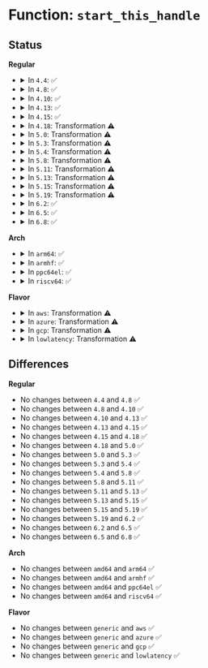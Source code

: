 # Function: <code>start_this_handle</code>

## Status
<b>Regular</b>
<ul>
<li>
<details>
<summary>In <code>4.4</code>: ✅</summary>

```c
int start_this_handle(journal_t *journal, handle_t *handle, gfp_t gfp_mask);
```

**Collision:** Unique Static

**Inline:** No

**Transformation:** False

**Instances:**

```
In fs/jbd2/transaction.c (ffffffff812e6ee0)
Location: fs/jbd2/transaction.c:271
Inline: False
Direct callers:
  - fs/jbd2/transaction.c:jbd2__journal_restart
  - fs/jbd2/transaction.c:jbd2_journal_start_reserved
```
**Symbols:**

```
ffffffff812e6ee0-ffffffff812e72d8: start_this_handle (STB_LOCAL)
```
</details>
</li>
<li>
<details>
<summary>In <code>4.8</code>: ✅</summary>

```c
int start_this_handle(journal_t *journal, handle_t *handle, gfp_t gfp_mask);
```

**Collision:** Unique Static

**Inline:** No

**Transformation:** False

**Instances:**

```
In fs/jbd2/transaction.c (ffffffff81314a40)
Location: fs/jbd2/transaction.c:273
Inline: False
Direct callers:
  - fs/jbd2/transaction.c:jbd2__journal_restart
  - fs/jbd2/transaction.c:jbd2_journal_start_reserved
```
**Symbols:**

```
ffffffff81314a40-ffffffff81314e3e: start_this_handle (STB_LOCAL)
```
</details>
</li>
<li>
<details>
<summary>In <code>4.10</code>: ✅</summary>

```c
int start_this_handle(journal_t *journal, handle_t *handle, gfp_t gfp_mask);
```

**Collision:** Unique Static

**Inline:** No

**Transformation:** False

**Instances:**

```
In fs/jbd2/transaction.c (ffffffff8132aa20)
Location: fs/jbd2/transaction.c:275
Inline: False
Direct callers:
  - fs/jbd2/transaction.c:jbd2__journal_restart
  - fs/jbd2/transaction.c:jbd2_journal_start_reserved
```
**Symbols:**

```
ffffffff8132aa20-ffffffff8132ae09: start_this_handle (STB_LOCAL)
```
</details>
</li>
<li>
<details>
<summary>In <code>4.13</code>: ✅</summary>

```c
int start_this_handle(journal_t *journal, handle_t *handle, gfp_t gfp_mask);
```

**Collision:** Unique Static

**Inline:** No

**Transformation:** False

**Instances:**

```
In fs/jbd2/transaction.c (ffffffff8133fc50)
Location: fs/jbd2/transaction.c:276
Inline: False
Direct callers:
  - fs/jbd2/transaction.c:jbd2__journal_restart
  - fs/jbd2/transaction.c:jbd2_journal_start_reserved
```
**Symbols:**

```
ffffffff8133fc50-ffffffff8134003b: start_this_handle (STB_LOCAL)
```
</details>
</li>
<li>
<details>
<summary>In <code>4.15</code>: ✅</summary>

```c
int start_this_handle(journal_t *journal, handle_t *handle, gfp_t gfp_mask);
```

**Collision:** Unique Static

**Inline:** No

**Transformation:** False

**Instances:**

```
In fs/jbd2/transaction.c (ffffffff81364260)
Location: fs/jbd2/transaction.c:276
Inline: False
Direct callers:
  - fs/jbd2/transaction.c:jbd2__journal_restart
  - fs/jbd2/transaction.c:jbd2_journal_start_reserved
```
**Symbols:**

```
ffffffff81364260-ffffffff8136464b: start_this_handle (STB_LOCAL)
```
</details>
</li>
<li>
<details>
<summary>In <code>4.18</code>: Transformation ⚠️</summary>

```c
int start_this_handle(journal_t *journal, handle_t *handle, gfp_t gfp_mask);
```

**Collision:** Unique Static

**Inline:** No

**Transformation:** True

**Instances:**

```
In fs/jbd2/transaction.c (0)
Location: fs/jbd2/transaction.c:271
Inline: False
Direct callers:
  - fs/jbd2/transaction.c:jbd2__journal_restart
  - fs/jbd2/transaction.c:jbd2_journal_start_reserved
```
**Symbols:**

```
ffffffff81392a10-ffffffff81392dbe: start_this_handle (STB_LOCAL)
ffffffff81395253-ffffffff81395283: start_this_handle.cold.16 (STB_LOCAL)
```
</details>
</li>
<li>
<details>
<summary>In <code>5.0</code>: Transformation ⚠️</summary>

```c
int start_this_handle(journal_t *journal, handle_t *handle, gfp_t gfp_mask);
```

**Collision:** Unique Static

**Inline:** No

**Transformation:** True

**Instances:**

```
In fs/jbd2/transaction.c (0)
Location: fs/jbd2/transaction.c:298
Inline: False
Direct callers:
  - fs/jbd2/transaction.c:jbd2__journal_restart
  - fs/jbd2/transaction.c:jbd2_journal_start_reserved
```
**Symbols:**

```
ffffffff813ab670-ffffffff813abadd: start_this_handle (STB_LOCAL)
ffffffff813adfc3-ffffffff813adff2: start_this_handle.cold.17 (STB_LOCAL)
```
</details>
</li>
<li>
<details>
<summary>In <code>5.3</code>: Transformation ⚠️</summary>

```c
int start_this_handle(journal_t *journal, handle_t *handle, gfp_t gfp_mask);
```

**Collision:** Unique Static

**Inline:** No

**Transformation:** True

**Instances:**

```
In fs/jbd2/transaction.c (0)
Location: fs/jbd2/transaction.c:298
Inline: False
Direct callers:
  - fs/jbd2/transaction.c:jbd2__journal_restart
  - fs/jbd2/transaction.c:jbd2_journal_start_reserved
```
**Symbols:**

```
ffffffff813d58c0-ffffffff813d5cf4: start_this_handle (STB_LOCAL)
ffffffff813d83a8-ffffffff813d83f6: start_this_handle.cold (STB_LOCAL)
```
</details>
</li>
<li>
<details>
<summary>In <code>5.4</code>: Transformation ⚠️</summary>

```c
int start_this_handle(journal_t *journal, handle_t *handle, gfp_t gfp_mask);
```

**Collision:** Unique Static

**Inline:** No

**Transformation:** True

**Instances:**

```
In fs/jbd2/transaction.c (0)
Location: fs/jbd2/transaction.c:298
Inline: False
Direct callers:
  - fs/jbd2/transaction.c:jbd2__journal_restart
  - fs/jbd2/transaction.c:jbd2_journal_start_reserved
```
**Symbols:**

```
ffffffff813ef8f0-ffffffff813efd2b: start_this_handle (STB_LOCAL)
ffffffff813f2415-ffffffff813f2444: start_this_handle.cold (STB_LOCAL)
```
</details>
</li>
<li>
<details>
<summary>In <code>5.8</code>: Transformation ⚠️</summary>

```c
int start_this_handle(journal_t *journal, handle_t *handle, gfp_t gfp_mask);
```

**Collision:** Unique Static

**Inline:** No

**Transformation:** True

**Instances:**

```
In fs/jbd2/transaction.c (0)
Location: fs/jbd2/transaction.c:323
Inline: False
Direct callers:
  - fs/jbd2/transaction.c:jbd2__journal_restart
  - fs/jbd2/transaction.c:jbd2_journal_start_reserved
  - fs/jbd2/transaction.c:jbd2__journal_start
```
**Symbols:**

```
ffffffff8143d020-ffffffff8143d3d1: start_this_handle (STB_LOCAL)
ffffffff8143f7c0-ffffffff8143f7ef: start_this_handle.cold (STB_LOCAL)
```
</details>
</li>
<li>
<details>
<summary>In <code>5.11</code>: Transformation ⚠️</summary>

```c
int start_this_handle(journal_t *journal, handle_t *handle, gfp_t gfp_mask);
```

**Collision:** Unique Static

**Inline:** No

**Transformation:** True

**Instances:**

```
In fs/jbd2/transaction.c (0)
Location: fs/jbd2/transaction.c:325
Inline: False
Direct callers:
  - fs/jbd2/transaction.c:jbd2__journal_restart
  - fs/jbd2/transaction.c:jbd2_journal_start_reserved
  - fs/jbd2/transaction.c:jbd2__journal_start
```
**Symbols:**

```
ffffffff814593a0-ffffffff8145975a: start_this_handle (STB_LOCAL)
ffffffff81becb64-ffffffff81becb93: start_this_handle.cold (STB_LOCAL)
```
</details>
</li>
<li>
<details>
<summary>In <code>5.13</code>: Transformation ⚠️</summary>

```c
int start_this_handle(journal_t *journal, handle_t *handle, gfp_t gfp_mask);
```

**Collision:** Unique Static

**Inline:** No

**Transformation:** True

**Instances:**

```
In fs/jbd2/transaction.c (0)
Location: fs/jbd2/transaction.c:325
Inline: False
Direct callers:
  - fs/jbd2/transaction.c:jbd2__journal_restart
  - fs/jbd2/transaction.c:jbd2_journal_start_reserved
  - fs/jbd2/transaction.c:jbd2__journal_start
```
**Symbols:**

```
ffffffff8145ec60-ffffffff8145f01a: start_this_handle (STB_LOCAL)
ffffffff81bdebe9-ffffffff81bdec18: start_this_handle.cold (STB_LOCAL)
```
</details>
</li>
<li>
<details>
<summary>In <code>5.15</code>: Transformation ⚠️</summary>

```c
int start_this_handle(journal_t *journal, handle_t *handle, gfp_t gfp_mask);
```

**Collision:** Unique Static

**Inline:** No

**Transformation:** True

**Instances:**

```
In fs/jbd2/transaction.c (0)
Location: fs/jbd2/transaction.c:336
Inline: False
Direct callers:
  - fs/jbd2/transaction.c:jbd2__journal_restart
  - fs/jbd2/transaction.c:jbd2_journal_start_reserved
  - fs/jbd2/transaction.c:jbd2__journal_start
```
**Symbols:**

```
ffffffff814b3fd0-ffffffff814b44d5: start_this_handle (STB_LOCAL)
ffffffff81cce445-ffffffff81cce474: start_this_handle.cold (STB_LOCAL)
```
</details>
</li>
<li>
<details>
<summary>In <code>5.19</code>: Transformation ⚠️</summary>

```c
int start_this_handle(journal_t *journal, handle_t *handle, gfp_t gfp_mask);
```

**Collision:** Unique Static

**Inline:** No

**Transformation:** True

**Instances:**

```
In fs/jbd2/transaction.c (0)
Location: fs/jbd2/transaction.c:331
Inline: False
Direct callers:
  - fs/jbd2/transaction.c:jbd2__journal_restart
  - fs/jbd2/transaction.c:jbd2_journal_start_reserved
  - fs/jbd2/transaction.c:jbd2__journal_start
```
**Symbols:**

```
ffffffff8153d820-ffffffff8153dd9f: start_this_handle (STB_LOCAL)
ffffffff81e814d1-ffffffff81e81500: start_this_handle.cold (STB_LOCAL)
```
</details>
</li>
<li>
<details>
<summary>In <code>6.2</code>: ✅</summary>

```c
int start_this_handle(journal_t *journal, handle_t *handle, gfp_t gfp_mask);
```

**Collision:** Unique Static

**Inline:** No

**Transformation:** False

**Instances:**

```
In fs/jbd2/transaction.c (ffffffff815dc090)
Location: fs/jbd2/transaction.c:331
Inline: False
Direct callers:
  - fs/jbd2/transaction.c:jbd2__journal_restart
  - fs/jbd2/transaction.c:jbd2_journal_start_reserved
  - fs/jbd2/transaction.c:jbd2__journal_start
```
**Symbols:**

```
ffffffff815dc090-ffffffff815dc63e: start_this_handle (STB_LOCAL)
```
</details>
</li>
<li>
<details>
<summary>In <code>6.5</code>: ✅</summary>

```c
int start_this_handle(journal_t *journal, handle_t *handle, gfp_t gfp_mask);
```

**Collision:** Unique Static

**Inline:** No

**Transformation:** False

**Instances:**

```
In fs/jbd2/transaction.c (ffffffff81613b50)
Location: fs/jbd2/transaction.c:331
Inline: False
Direct callers:
  - fs/jbd2/transaction.c:jbd2__journal_restart
  - fs/jbd2/transaction.c:jbd2_journal_start_reserved
  - fs/jbd2/transaction.c:jbd2__journal_start
```
**Symbols:**

```
ffffffff81613b50-ffffffff816140df: start_this_handle (STB_LOCAL)
```
</details>
</li>
<li>
<details>
<summary>In <code>6.8</code>: ✅</summary>

```c
int start_this_handle(journal_t *journal, handle_t *handle, gfp_t gfp_mask);
```

**Collision:** Unique Static

**Inline:** No

**Transformation:** False

**Instances:**

```
In fs/jbd2/transaction.c (ffffffff8164c940)
Location: fs/jbd2/transaction.c:331
Inline: False
Direct callers:
  - fs/jbd2/transaction.c:jbd2__journal_restart
  - fs/jbd2/transaction.c:jbd2_journal_start_reserved
  - fs/jbd2/transaction.c:jbd2__journal_start
```
**Symbols:**

```
ffffffff8164c940-ffffffff8164cecf: start_this_handle (STB_LOCAL)
```
</details>
</li>
</ul>
<b>Arch</b>
<ul>
<li>
<details>
<summary>In <code>arm64</code>: ✅</summary>

```c
int start_this_handle(journal_t *journal, handle_t *handle, gfp_t gfp_mask);
```

**Collision:** Unique Static

**Inline:** No

**Transformation:** False

**Instances:**

```
In fs/jbd2/transaction.c (ffff8000104c9318)
Location: fs/jbd2/transaction.c:298
Inline: False
Direct callers:
  - fs/jbd2/transaction.c:jbd2__journal_restart
  - fs/jbd2/transaction.c:jbd2_journal_start_reserved
```
**Symbols:**

```
ffff8000104c9318-ffff8000104c9808: start_this_handle (STB_LOCAL)
```
</details>
</li>
<li>
<details>
<summary>In <code>armhf</code>: ✅</summary>

```c
int start_this_handle(journal_t *journal, handle_t *handle, gfp_t gfp_mask);
```

**Collision:** Unique Static

**Inline:** No

**Transformation:** False

**Instances:**

```
In fs/jbd2/transaction.c (c068cad4)
Location: fs/jbd2/transaction.c:298
Inline: False
Direct callers:
  - fs/jbd2/transaction.c:jbd2__journal_restart
  - fs/jbd2/transaction.c:jbd2_journal_start_reserved
```
**Symbols:**

```
c068cad4-c068d384: start_this_handle (STB_LOCAL)
```
</details>
</li>
<li>
<details>
<summary>In <code>ppc64el</code>: ✅</summary>

```c
int start_this_handle(journal_t *journal, handle_t *handle, gfp_t gfp_mask);
```

**Collision:** Unique Static

**Inline:** No

**Transformation:** False

**Instances:**

```
In fs/jbd2/transaction.c (c000000000601c50)
Location: fs/jbd2/transaction.c:298
Inline: False
Direct callers:
  - fs/jbd2/transaction.c:jbd2__journal_restart
  - fs/jbd2/transaction.c:jbd2_journal_start_reserved
  - fs/jbd2/transaction.c:jbd2__journal_start
```
**Symbols:**

```
c000000000601c50-c0000000006021f0: start_this_handle (STB_LOCAL)
```
</details>
</li>
<li>
<details>
<summary>In <code>riscv64</code>: ✅</summary>

```c
int start_this_handle(journal_t *journal, handle_t *handle, gfp_t gfp_mask);
```

**Collision:** Unique Static

**Inline:** No

**Transformation:** False

**Instances:**

```
In fs/jbd2/transaction.c (ffffffe0003427a4)
Location: fs/jbd2/transaction.c:298
Inline: False
Direct callers:
  - fs/jbd2/transaction.c:jbd2__journal_restart
  - fs/jbd2/transaction.c:jbd2_journal_start_reserved
```
**Symbols:**

```
ffffffe0003427a4-ffffffe000342b52: start_this_handle (STB_LOCAL)
```
</details>
</li>
</ul>
<b>Flavor</b>
<ul>
<li>
<details>
<summary>In <code>aws</code>: Transformation ⚠️</summary>

```c
int start_this_handle(journal_t *journal, handle_t *handle, gfp_t gfp_mask);
```

**Collision:** Unique Static

**Inline:** No

**Transformation:** True

**Instances:**

```
In fs/jbd2/transaction.c (0)
Location: fs/jbd2/transaction.c:298
Inline: False
Direct callers:
  - fs/jbd2/transaction.c:jbd2__journal_restart
  - fs/jbd2/transaction.c:jbd2_journal_start_reserved
```
**Symbols:**

```
ffffffff813e7ed0-ffffffff813e830b: start_this_handle (STB_LOCAL)
ffffffff813ea9f5-ffffffff813eaa24: start_this_handle.cold (STB_LOCAL)
```
</details>
</li>
<li>
<details>
<summary>In <code>azure</code>: Transformation ⚠️</summary>

```c
int start_this_handle(journal_t *journal, handle_t *handle, gfp_t gfp_mask);
```

**Collision:** Unique Static

**Inline:** No

**Transformation:** True

**Instances:**

```
In fs/jbd2/transaction.c (0)
Location: fs/jbd2/transaction.c:298
Inline: False
Direct callers:
  - fs/jbd2/transaction.c:jbd2__journal_restart
  - fs/jbd2/transaction.c:jbd2_journal_start_reserved
```
**Symbols:**

```
ffffffff813d8950-ffffffff813d8d8b: start_this_handle (STB_LOCAL)
ffffffff813db475-ffffffff813db4a4: start_this_handle.cold (STB_LOCAL)
```
</details>
</li>
<li>
<details>
<summary>In <code>gcp</code>: Transformation ⚠️</summary>

```c
int start_this_handle(journal_t *journal, handle_t *handle, gfp_t gfp_mask);
```

**Collision:** Unique Static

**Inline:** No

**Transformation:** True

**Instances:**

```
In fs/jbd2/transaction.c (0)
Location: fs/jbd2/transaction.c:298
Inline: False
Direct callers:
  - fs/jbd2/transaction.c:jbd2__journal_restart
  - fs/jbd2/transaction.c:jbd2_journal_start_reserved
```
**Symbols:**

```
ffffffff813e5250-ffffffff813e568b: start_this_handle (STB_LOCAL)
ffffffff813e7d75-ffffffff813e7da4: start_this_handle.cold (STB_LOCAL)
```
</details>
</li>
<li>
<details>
<summary>In <code>lowlatency</code>: Transformation ⚠️</summary>

```c
int start_this_handle(journal_t *journal, handle_t *handle, gfp_t gfp_mask);
```

**Collision:** Unique Static

**Inline:** No

**Transformation:** True

**Instances:**

```
In fs/jbd2/transaction.c (0)
Location: fs/jbd2/transaction.c:298
Inline: False
Direct callers:
  - fs/jbd2/transaction.c:jbd2__journal_restart
  - fs/jbd2/transaction.c:jbd2_journal_start_reserved
```
**Symbols:**

```
ffffffff813fa7d0-ffffffff813fac13: start_this_handle (STB_LOCAL)
ffffffff813fd594-ffffffff813fd5c3: start_this_handle.cold (STB_LOCAL)
```
</details>
</li>
</ul>

## Differences
<b>Regular</b>
<ul>
<li>
No changes between <code>4.4</code> and <code>4.8</code> ✅
</li>
<li>
No changes between <code>4.8</code> and <code>4.10</code> ✅
</li>
<li>
No changes between <code>4.10</code> and <code>4.13</code> ✅
</li>
<li>
No changes between <code>4.13</code> and <code>4.15</code> ✅
</li>
<li>
No changes between <code>4.15</code> and <code>4.18</code> ✅
</li>
<li>
No changes between <code>4.18</code> and <code>5.0</code> ✅
</li>
<li>
No changes between <code>5.0</code> and <code>5.3</code> ✅
</li>
<li>
No changes between <code>5.3</code> and <code>5.4</code> ✅
</li>
<li>
No changes between <code>5.4</code> and <code>5.8</code> ✅
</li>
<li>
No changes between <code>5.8</code> and <code>5.11</code> ✅
</li>
<li>
No changes between <code>5.11</code> and <code>5.13</code> ✅
</li>
<li>
No changes between <code>5.13</code> and <code>5.15</code> ✅
</li>
<li>
No changes between <code>5.15</code> and <code>5.19</code> ✅
</li>
<li>
No changes between <code>5.19</code> and <code>6.2</code> ✅
</li>
<li>
No changes between <code>6.2</code> and <code>6.5</code> ✅
</li>
<li>
No changes between <code>6.5</code> and <code>6.8</code> ✅
</li>
</ul>
<b>Arch</b>
<ul>
<li>
No changes between <code>amd64</code> and <code>arm64</code> ✅
</li>
<li>
No changes between <code>amd64</code> and <code>armhf</code> ✅
</li>
<li>
No changes between <code>amd64</code> and <code>ppc64el</code> ✅
</li>
<li>
No changes between <code>amd64</code> and <code>riscv64</code> ✅
</li>
</ul>
<b>Flavor</b>
<ul>
<li>
No changes between <code>generic</code> and <code>aws</code> ✅
</li>
<li>
No changes between <code>generic</code> and <code>azure</code> ✅
</li>
<li>
No changes between <code>generic</code> and <code>gcp</code> ✅
</li>
<li>
No changes between <code>generic</code> and <code>lowlatency</code> ✅
</li>
</ul>
